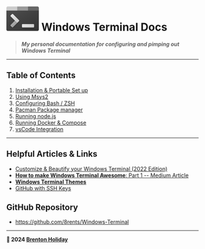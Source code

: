 # ![Windows Terminal Icon](https://raw.githubusercontent.com/8rents/_/i/h1/windows-terminal.png)  Windows Terminal Docs

> ***My personal documentation for configuring and pimping out Windows Terminal***

---

## Table of Contents

1. [Installation & Portable Set up](01-portable-setup-configs/)
2. [Using Msys2](02-scoop-and-package-managers/)
3. [Configuring Bash / ZSH](03-msys2-bash-zsh-shells/)
4. [Pacman Package manager](04-pacman-package-manager/)
5. [Running node.js](05-node-and-version-and-package-manager/)
6. [Running Docker & Compose](06-docker/)
7. [vsCode Integration](07-vscode-integration/)

---

## Helpful Articles & Links

- [Customize & Beautify your Windows Terminal (2022 Edition)](https://dev.to/ansonh/customize-beautify-your-windows-terminal-2022-edition-541l)
- [**How to make Windows Terminal Awesome**: Part 1 -- Medium Article](https://medium.com/illumination/how-to-make-windows-terminal-awesome-part-1-530eedf6eabb)
- **[Windows Terminal Themes](https://windowsterminalthemes.dev/)**
- [GitHub with SSH Keys](https://github.com/ScoopInstaller/Scoop/wiki/GitHub-with-SSH-Key)

## GitHub Repository

- https://github.com/8rents/Windows-Terminal

------

**🤍 2024 [Brenton Holiday](https://brenton.holiday)**